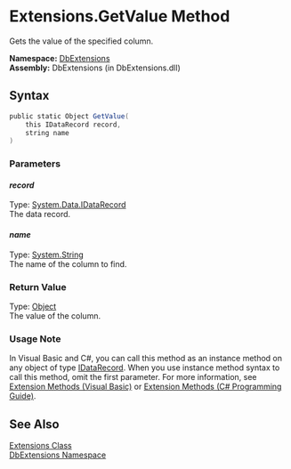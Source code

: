 Extensions.GetValue Method
==========================
Gets the value of the specified column.

**Namespace:** [DbExtensions][1]  
**Assembly:** DbExtensions (in DbExtensions.dll)

Syntax
------

```csharp
public static Object GetValue(
	this IDataRecord record,
	string name
)
```

### Parameters

#### *record*
Type: [System.Data.IDataRecord][2]  
The data record.

#### *name*
Type: [System.String][3]  
The name of the column to find.

### Return Value
Type: [Object][4]  
The value of the column.
### Usage Note
In Visual Basic and C#, you can call this method as an instance method on any object of type [IDataRecord][2]. When you use instance method syntax to call this method, omit the first parameter. For more information, see [Extension Methods (Visual Basic)][5] or [Extension Methods (C# Programming Guide)][6].

See Also
--------
[Extensions Class][7]  
[DbExtensions Namespace][1]  

[1]: ../README.md
[2]: http://msdn.microsoft.com/en-us/library/93wb1heh
[3]: http://msdn.microsoft.com/en-us/library/s1wwdcbf
[4]: http://msdn.microsoft.com/en-us/library/e5kfa45b
[5]: http://msdn.microsoft.com/en-us/library/bb384936.aspx
[6]: http://msdn.microsoft.com/en-us/library/bb383977.aspx
[7]: README.md